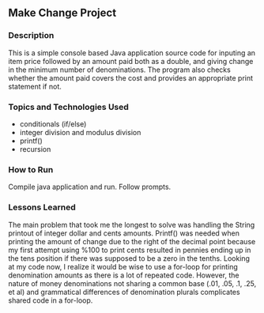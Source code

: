 ## Make Change Project

### Description

This is a simple console based Java application source code for inputing an item price followed by an amount paid both as a double, and giving change in the minimum number of denominations. The program also checks whether the amount paid covers the cost and provides an appropriate print statement if not.

### Topics and Technologies Used

* conditionals (if/else)
* integer division and modulus division
* printf()
* recursion

### How to Run

Compile java application and run. Follow prompts.

### Lessons Learned

The main problem that took me the longest to solve was handling the String printout of integer dollar and cents amounts. Printf() was needed when printing the amount of change due to the right of the decimal point because my first attempt using %100 to print cents resulted in pennies ending up in the tens position if there was supposed to be a zero in the tenths. Looking at my code now, I realize it would be wise to use a for-loop for printing denomination amounts as there is a lot of repeated code. However, the nature of money denominations not sharing a common base (.01, .05, .1, .25, et al) and grammatical differences of denomination plurals complicates shared code in a for-loop.

